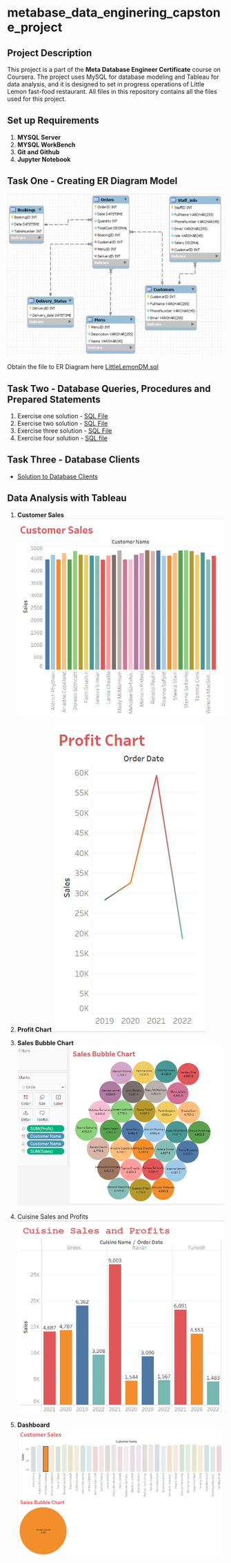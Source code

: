 # metabase_data_enginering_capstone_project

## Project Description


This project is a part of the **Meta Database Engineer Certificate** course on Coursera. The project uses MySQL for database modeling and Tableau for data analysis, and it is designed to set in progress operations of Little Lemon fast-food restaurant.
All files in this repository contains all the files used for this project.


## Set up Requirements

1. **MYSQL Server**
2. **MYSQL WorkBench**
3. **Git and Github**
4. **Jupyter Notebook**

## Task One - Creating ER Diagram Model

![Diagram](./LittleLemonDM.PNG)

Obtain the file to ER Diagram here [LittleLemonDM.sql](./LittleLemonDM.sql) 

## Task Two - Database Queries, Procedures and Prepared Statements

1. Exercise one solution - [SQL File](./Exercise-solutions/Creating%20Virtual%20Table%20Solution%20to%20Exercises.sql)
2. Exercise two solution - [SQL File](./Exercise-solutions/SQL%20queries%20to%20check%20available%20bookings%20Solution%20Exercises.sql)
3. Exercise three solution - [SQL File](./Exercise-solutions/create%20SQL%20queries%20to%20add%20and%20update%20bookings.sql)
4. Exercise four solution - [SQL file](./Exercise-solutions/Create%20optimized%20queries%20solution%20to%20Exercises.sql)


## Task Three - Database Clients

- [Solution to Database Clients](./Database%20Client%20Exercise%20Solution.ipynb)


## Data Analysis with Tableau

1. **Customer Sales**
![Diagram](./tableau-output/task-one-output.PNG)

2. **Profit Chart**
![Diagram](./tableau-output/task-two-solution.PNG)

3. **Sales Bubble Chart**
![Diagram](./tableau-output/task-three-solution.PNG)

4. Cuisine Sales and Profits
![Diagram](./tableau-output/task-four-output.PNG)

5. **Dashboard**
![Diagram](./tableau-output/task-five-output.PNG)
